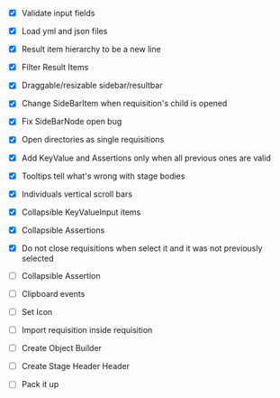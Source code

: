 - [x] Validate input fields
- [x] Load yml and json files
- [x] Result item hierarchy to be a new line
- [x] Filter Result Items
- [x] Draggable/resizable sidebar/resultbar 
- [x] Change SideBarItem when requisition's child is opened
- [x] Fix SideBarNode open bug
- [x] Open directories as single requisitions
- [x] Add KeyValue and Assertions only when all previous ones are valid
- [x] Tooltips tell what's wrong with stage bodies
- [x] Individuals vertical scroll bars
- [x] Collapsible KeyValueInput items
- [x] Collapsible Assertions
- [x] Do not close requisitions when select it and it was not previously selected
- [ ] Collapsible Assertion
- [ ] Clipboard events
- [ ] Set Icon
- [ ] Import requisition inside requisition
- [ ] Create Object Builder
- [ ] Create Stage Header Header
- [ ] Pack it up


